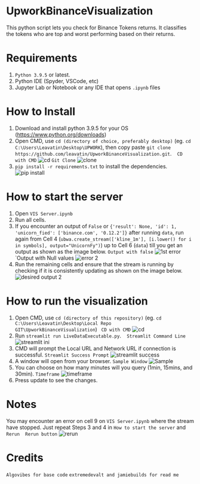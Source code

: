 # UpworkBinanceVisualization

This python script lets you check for Binance Tokens returns. It classifies the tokens who are top and worst performing based on their returns. 

# Requirements
1. `Python 3.9.5` or latest.
2. Python IDE (Spyder, VSCode, etc)
3. Jupyter Lab or Notebook or any IDE that opens `.ipynb` files

# How to Install

1. Download and install python 3.9.5 for your OS (https://www.python.org/downloads)
2. Open CMD, use `cd (directory of choice, preferably desktop)` (eg. `cd C:\Users\Leavatin\Desktop\UPWORK`), then copy paste `git clone https://github.com/leavatin/UpworkBinanceVisualization.git`. ` `
`CD with CMD`
![cd](https://user-images.githubusercontent.com/60631793/190859188-122955ce-09f9-4dbb-85ae-f13ee55d65a8.jpg)
`Git Clone`
![clone](https://user-images.githubusercontent.com/60631793/190859189-178a5dea-a592-4b39-b252-a499fde0f1af.jpg)
3. `pip install -r requirements.txt` to install the dependencies.
![pip install](https://user-images.githubusercontent.com/60631793/190859197-2cfc980d-adcd-4cd7-9080-729f710e96f9.jpg)

# How to start the server

1. Open `VIS Server.ipynb`
2. Run all cells.
3. If you encounter an output of `False` or `{'result': None, 'id': 1, 'unicorn_fied': ['binance.com', '0.12.2']}` after running `data`, run again from Cell 4 (`ubwa.create_stream(['kline_1m'], [i.lower() for i in symbols], output="UnicornFy")`) up to Cell 6 (`data`) till you get an output as shown as the image below.
`Output with false`
![1st error](https://user-images.githubusercontent.com/60631793/190859185-2fef18c8-168d-4787-86f8-6a53bdf38de7.jpg)
`Output with Null values
![error 2](https://user-images.githubusercontent.com/60631793/190859195-45fdb866-b92b-4558-ae40-42da78e77189.jpg)
4. Run the remaining cells and ensure that the stream is running by checking if it is consistently updating as shown on the image below.
![desired output 2](https://user-images.githubusercontent.com/60631793/190859193-b8e99698-9257-4f9d-ae24-2d519f130e04.jpg)

# How to run the visualization
1. Open CMD, use `cd (directory of this repository)` (eg. `cd C:\Users\Leavatin\Desktop\Local Repo GIT\UpworkBinanceVisualization`)` `
`CD with CMD`
![cd](https://user-images.githubusercontent.com/60631793/190859188-122955ce-09f9-4dbb-85ae-f13ee55d65a8.jpg)
2. Run `streamlit run LiveDataExecutable.py`. ` `
`Streamlit Command Line`
![streamlit ini](https://user-images.githubusercontent.com/60631793/190859201-fc0b76c8-7f04-459c-9fdb-c11475428c68.jpg)
4. CMD will prompt the Local URL and Network URL if connection is successful.
`Streamlit Success Prompt`
![streamlit success](https://user-images.githubusercontent.com/60631793/190859202-5a62f8b3-14a6-45e8-878e-0e9107d763dc.jpg)
6. A window will open from your browser. 
`Sample Window`
![Sample](https://user-images.githubusercontent.com/60631793/190859200-03de6d5f-0b0b-47b4-9455-019ec3b2d46d.jpg)
8. You can choose on how many minutes will you query (1min, 15mins, and 30min).
`Timeframe`
![timeframe](https://user-images.githubusercontent.com/60631793/190859179-2a9a2ff1-5dcc-4028-bd97-7dfcc3df914e.jpg)
10. Press update to see the changes.


# Notes

You may encounter an error on cell 9 on `VIS Server.ipynb` where the stream have stopped. 
Just repeat Steps 3 and 4 in `How to start the server` and `Rerun` ` `
`Rerun button`
![rerun](https://user-images.githubusercontent.com/60631793/190859198-68c4514c-a07b-4abd-8032-2525a6187b29.jpg)


# Credits
`Algovibes for base code`
`extremedevalt and jamiebuilds for read me`

